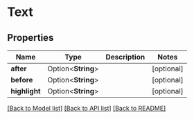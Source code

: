 # Text

## Properties

Name | Type | Description | Notes
------------ | ------------- | ------------- | -------------
**after** | Option<**String**> |  | [optional]
**before** | Option<**String**> |  | [optional]
**highlight** | Option<**String**> |  | [optional]

[[Back to Model list]](../README.md#documentation-for-models) [[Back to API list]](../README.md#documentation-for-api-endpoints) [[Back to README]](../README.md)


